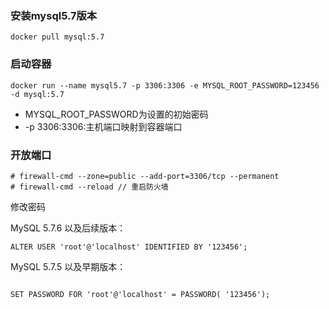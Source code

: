 ### 安装mysql5.7版本

```
docker pull mysql:5.7
```

### 启动容器

```
docker run --name mysql5.7 -p 3306:3306 -e MYSQL_ROOT_PASSWORD=123456 -d mysql:5.7
```

* MYSQL\_ROOT\_PASSWORD为设置的初始密码
* -p 3306:3306:主机端口映射到容器端口

### 开放端口

```
# firewall-cmd --zone=public --add-port=3306/tcp --permanent
# firewall-cmd --reload // 重启防火墙
```

修改密码

MySQL 5.7.6 以及后续版本：

```
ALTER USER 'root'@'localhost' IDENTIFIED BY '123456';
```



MySQL 5.7.5 以及早期版本：

```

SET PASSWORD FOR 'root'@'localhost' = PASSWORD( '123456');
```



